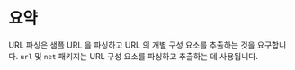 # 요약

URL 파싱은 샘플 URL 을 파싱하고 URL 의 개별 구성 요소를 추출하는 것을 요구합니다. `url` 및 `net` 패키지는 URL 구성 요소를 파싱하고 추출하는 데 사용됩니다.
